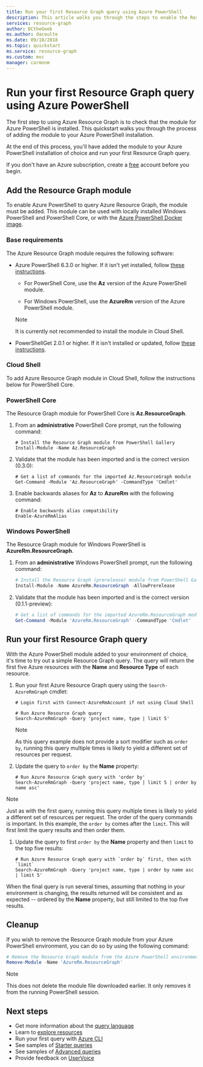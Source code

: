 ```yaml
---
title: Run your first Resource Graph query using Azure PowerShell
description: This article walks you through the steps to enable the Resource Graph module for Azure PowerShell and run your first query.
services: resource-graph
author: DCtheGeek
ms.author: dacoulte
ms.date: 09/18/2018
ms.topic: quickstart
ms.service: resource-graph
ms.custom: mvc
manager: carmonm
---
```

# Run your first Resource Graph query using Azure PowerShell

The first step to using Azure Resource Graph is to check that the module for Azure PowerShell is
installed. This quickstart walks you through the process of adding the module to your Azure
PowerShell installation.

At the end of this process, you'll have added the module to your Azure PowerShell installation of
choice and run your first Resource Graph query.

If you don't have an Azure subscription, create a [free](https://azure.microsoft.com/free/) account
before you begin.

## Add the Resource Graph module

To enable Azure PowerShell to query Azure Resource Graph, the module must be added. This module can
be used with locally installed Windows PowerShell and PowerShell Core, or with the [Azure
PowerShell Docker image](https://hub.docker.com/r/azuresdk/azure-powershell/).

### Base requirements

The Azure Resource Graph module requires the following software:

- Azure PowerShell 6.3.0 or higher. If it isn't yet installed, follow [these instructions](/powershell/azure/install-azurerm-ps).

  - For PowerShell Core, use the **Az** version of the Azure PowerShell module.

  - For Windows PowerShell, use the **AzureRm** version of the Azure PowerShell module.

  > [!NOTE]
  > It is currently not recommended to install the module in Cloud Shell.

- PowerShellGet 2.0.1 or higher. If it isn't installed or updated, follow [these instructions](/powershell/gallery/installing-psget).

### Cloud Shell

To add Azure Resource Graph module in Cloud Shell, follow the instructions below for PowerShell Core.

### PowerShell Core

The Resource Graph module for PowerShell Core is **Az.ResourceGraph**.

1. From an **administrative** PowerShell Core prompt, run the following command:

   ```azurepowershell-interactive
   # Install the Resource Graph module from PowerShell Gallery
   Install-Module -Name Az.ResourceGraph
   ```

1. Validate that the module has been imported and is the correct version (0.3.0):

   ```azurepowershell-interactive
   # Get a list of commands for the imported Az.ResourceGraph module
   Get-Command -Module 'Az.ResourceGraph' -CommandType 'Cmdlet'
   ```

1. Enable backwards aliases for **Az** to **AzureRm** with the following command:

   ```azurepowershell-interactive
   # Enable backwards alias compatibility
   Enable-AzureRmAlias
   ```

### Windows PowerShell

The Resource Graph module for Windows PowerShell is **AzureRm.ResourceGraph**.

1. From an **administrative** Windows PowerShell prompt, run the following command:

   ```powershell
   # Install the Resource Graph (prerelease) module from PowerShell Gallery
   Install-Module -Name AzureRm.ResourceGraph -AllowPrerelease
   ```

1. Validate that the module has been imported and is the correct version (0.1.1-preview):

   ```powershell
   # Get a list of commands for the imported AzureRm.ResourceGraph module
   Get-Command -Module 'AzureRm.ResourceGraph' -CommandType 'Cmdlet'
   ```

## Run your first Resource Graph query

With the Azure PowerShell module added to your environment of choice, it's time to try out a simple
Resource Graph query. The query will return the first five Azure resources with the **Name** and
**Resource Type** of each resource.

1. Run your first Azure Resource Graph query using the `Search-AzureRmGraph` cmdlet:

   ```azurepowershell-interactive
   # Login first with Connect-AzureRmAccount if not using Cloud Shell

   # Run Azure Resource Graph query
   Search-AzureRmGraph -Query 'project name, type | limit 5'
   ```

   > [!NOTE]
   > As this query example does not provide a sort modifier such as `order by`, running this query multiple
   > times is likely to yield a different set of resources per request.

1. Update the query to `order by` the **Name** property:

   ```azurepowershell-interactive
   # Run Azure Resource Graph query with 'order by'
   Search-AzureRmGraph -Query 'project name, type | limit 5 | order by name asc'
   ```

  > [!NOTE]
  > Just as with the first query, running this query multiple times is likely to yield a different
  > set of resources per request. The order of the query commands is important. In this example, the
  > `order by` comes after the `limit`. This will first limit the query results and then order them.

1. Update the query to first `order by` the **Name** property and then `limit` to the top five results:

   ```azurepowershell-interactive
   # Run Azure Resource Graph query with `order by` first, then with `limit`
   Search-AzureRmGraph -Query 'project name, type | order by name asc | limit 5'
   ```

When the final query is run several times, assuming that nothing in your environment is changing,
the results returned will be consistent and as expected -- ordered by the **Name** property, but
still limited to the top five results.

## Cleanup

If you wish to remove the Resource Graph module from your Azure PowerShell environment, you can do
so by using the following command:

```powershell
# Remove the Resource Graph module from the Azure PowerShell environment
Remove-Module -Name 'AzureRm.ResourceGraph'
```

> [!NOTE]
> This does not delete the module file downloaded earlier. It only removes it from the running
> PowerShell session.

## Next steps

- Get more information about the [query language](./concepts/query-language.md)
- Learn to [explore resources](./concepts/explore-resources.md)
- Run your first query with [Azure CLI](first-query-azurecli.md)
- See samples of [Starter queries](./samples/starter.md)
- See samples of [Advanced queries](./samples/advanced.md)
- Provide feedback on [UserVoice](https://feedback.azure.com/forums/915958-azure-governance)